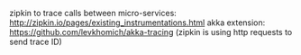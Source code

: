zipkin to trace calls between micro-services: http://zipkin.io/pages/existing_instrumentations.html
akka extension: https://github.com/levkhomich/akka-tracing
(zipkin is using http requests to send trace ID)
